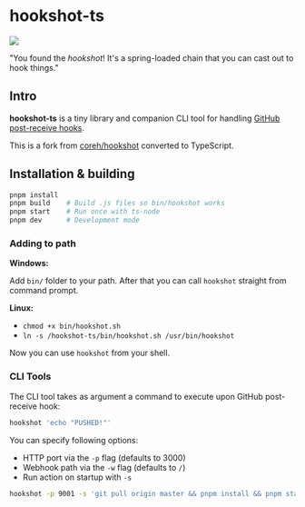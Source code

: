 # hookshot-ts

![](http://i.cloudup.com/i_vGKjtQcY2.png)

"You found the _hookshot_! It's a spring-loaded chain that you can cast out to hook things."

## Intro

**hookshot-ts** is a tiny library and companion CLI tool for handling [GitHub post-receive hooks](https://help.github.com/articles/post-receive-hooks).

This is a fork from [coreh/hookshot](oreh/hookshot) converted to TypeScript.

## Installation & building

```bash
pnpm install
pnpm build    # Build .js files so bin/hookshot works
pnpm start    # Run once with ts-node
pnpm dev      # Development mode
```

### Adding to path

**Windows:**

Add `bin/` folder to your path. After that you can call `hookshot` straight from command prompt.

**Linux:**

- `chmod +x bin/hookshot.sh`
- `ln -s /hookshot-ts/bin/hookshot.sh /usr/bin/hookshot`

Now you can use `hookshot` from your shell.

### CLI Tools

The CLI tool takes as argument a command to execute upon GitHub post-receive hook:

```bash
hookshot 'echo "PUSHED!"'
```

You can specify following options:

- HTTP port via the `-p` flag (defaults to 3000)
- Webhook path via the `-w` flag (defaults to `/`)
- Run action on startup with `-s`

```bash
hookshot -p 9001 -s 'git pull origin master && pnpm install && pnpm start'
```

